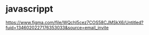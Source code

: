 # javascrippt
https://www.figma.com/file/WQchI5cez7COS58CJMSkX6/Untitled?fuid=1346020227176353033&source=email_invite
